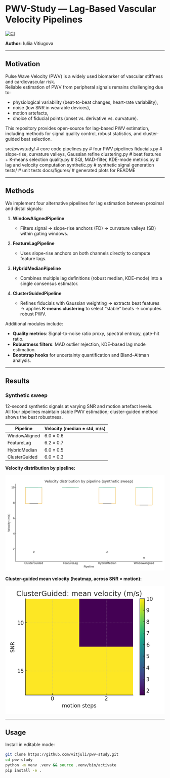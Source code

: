 # PWV-Study — Lag-Based Vascular Velocity Pipelines

[![CI](https://github.com/vitjuli/pwv-study/actions/workflows/ci.yml/badge.svg)](https://github.com/vitjuli/pwv-study/actions/workflows/ci.yml)

**Author:** Iuliia Vitiugova  

---

## Motivation

Pulse Wave Velocity (PWV) is a widely used biomarker of vascular stiffness and cardiovascular risk.  
Reliable estimation of PWV from peripheral signals remains challenging due to:

- physiological variability (beat-to-beat changes, heart-rate variability),
- noise (low SNR in wearable devices),
- motion artefacts,
- choice of fiducial points (onset vs. derivative vs. curvature).

This repository provides open-source for lag-based PWV estimation, including methods for signal quality control, robust statistics, and cluster-guided beat selection.

src/pwvstudy/      # core code
    pipelines.py   # four PWV pipelines
    fiducials.py   # slope-rise, curvature valleys, Gaussian refine
    clustering.py  # beat features + K-means selection
    quality.py     # SQI, MAD-filter, KDE-mode
    metrics.py     # lag and velocity computation
    synthetic.py   # synthetic signal generation
tests/             # unit tests
docs/figures/      # generated plots for README

---

## Methods

We implement four alternative pipelines for lag estimation between proximal and distal signals:

1. **WindowAlignedPipeline**  
   - Filters signal → slope-rise anchors (FD) → curvature valleys (SD) within gating windows.  

2. **FeatureLagPipeline**  
   - Uses slope-rise anchors on both channels directly to compute feature lags.  

3. **HybridMedianPipeline**  
   - Combines multiple lag definitions (robust median, KDE-mode) into a single consensus estimator.  

4. **ClusterGuidedPipeline**  
   - Refines fiducials with Gaussian weighting → extracts beat features → applies **K-means clustering** to select “stable” beats → computes robust PWV.  

Additional modules include:
- **Quality metrics**: Signal-to-noise ratio proxy, spectral entropy, gate-hit ratio.  
- **Robustness filters**: MAD outlier rejection, KDE-based lag mode estimation.  
- **Bootstrap hooks** for uncertainty quantification and Bland–Altman analysis.

---

## Results

### Synthetic sweep

12-second synthetic signals at varying SNR and motion artefact levels.  
All four pipelines maintain stable PWV estimation; cluster-guided method shows the best robustness.

| Pipeline        | Velocity (median ± std, m/s) |
|-----------------|------------------------------|
| WindowAligned   | 6.0 ± 0.6                    |
| FeatureLag      | 6.2 ± 0.7                    |
| HybridMedian    | 6.0 ± 0.5                    |
| ClusterGuided   | 6.0 ± 0.3                    |

**Velocity distribution by pipeline:**

![Boxplot](docs/figures/sweep_boxplot.png)

**Cluster-guided mean velocity (heatmap, across SNR × motion):**

![Heatmap](docs/figures/sweep_heatmap.png)

---

##  Usage

Install in editable mode:
```bash
git clone https://github.com/vitjuli/pwv-study.git
cd pwv-study
python -m venv .venv && source .venv/bin/activate
pip install -e .
